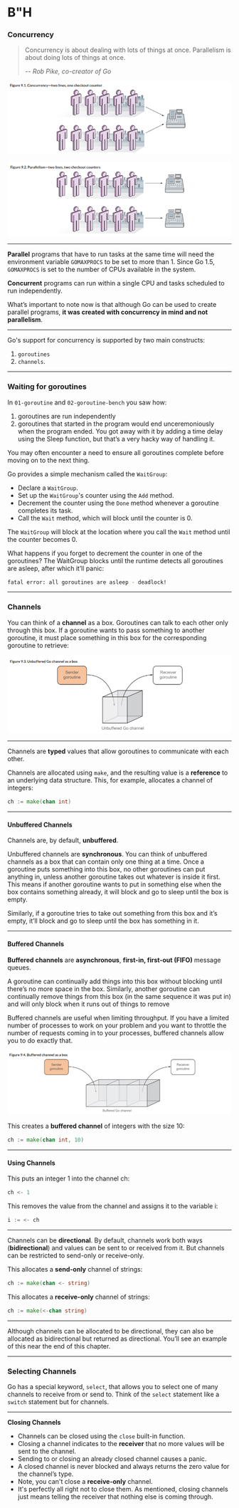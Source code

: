 # B"H


### Concurrency

> Concurrency is about dealing with lots of things at once. Parallelism is about doing lots of things at once.
>
> -- <cite>Rob Pike, co-creator of Go</cite>

![](img/concurrency.png)

![](img/parallelism.png)

---

**Parallel** programs that have to run tasks at the same time will need the environment variable `GOMAXPROCS` to be set to more than 1. Since Go 1.5, `GOMAXPROCS` is set to the number of CPUs available in the system. 

**Concurrent** programs can run within a single CPU and tasks scheduled to run independently. 

What’s important to note now is that although Go can be used to create parallel programs, **it was created with concurrency in mind and not parallelism**.

---

Go's support for concurrency is supported by two main constructs:
1. `goroutines` 
2. `channels`. 

--- 

### Waiting for goroutines

In `01-goroutine` and `02-goroutine-bench` you saw how:
1. goroutines are run independently
2. goroutines that started in the program would end unceremoniously when the program ended. You got away with it by adding a time delay using the Sleep function, but that’s a very hacky way of handling it.

You may often encounter a need to ensure all goroutines complete before moving on to the next thing.

Go provides a simple mechanism called the `WaitGroup`:

- Declare a `WaitGroup`.
- Set up the `WaitGroup`'s counter using the `Add` method.
- Decrement the counter using the `Done` method whenever a goroutine completes its task.
- Call the `Wait` method, which will block until the counter is 0.

The `WaitGroup` will block at the location where you call the `Wait` method until the counter becomes 0. 

What happens if you forget to decrement the counter in one of the goroutines? The WaitGroup blocks until the runtime detects all goroutines are asleep, after which it’ll panic:

```sh
fatal error: all goroutines are asleep - deadlock!
```

---


### Channels

You can think of a **channel** as a box. Goroutines can talk to each other only through this box. If a goroutine wants to pass something to another goroutine, it must place something in this box for the corresponding goroutine to retrieve:

![](img/unbuffered-channel.png)

---

Channels are **typed** values that allow goroutines to communicate with each other. 

Channels are allocated using `make`, and the resulting value is a **reference** to an underlying data structure. This, for example, allocates a channel of integers:

```go
ch := make(chan int)
```

---

#### Unbuffered Channels

Channels are, by default, **unbuffered**.  

Unbuffered channels are **synchronous**. You can think of unbuffered channels as a box that can contain only one thing at a time. Once a goroutine puts something into this box, no other goroutines can put anything in, unless another goroutine takes out whatever is inside it first. This means if another goroutine wants to put in something else when the box contains something already, it will block and go to sleep until the box is empty.

Similarly, if a goroutine tries to take out something from this box and it’s empty, it’ll block and go to sleep until the box has something in it.

---

#### Buffered Channels

**Buffered channels** are **asynchronous**, **first-in, first-out (FIFO)** message queues. 

A goroutine can continually add things into this box without blocking until there’s no more space in the box. Similarly, another goroutine can continually remove things from this box (in the same sequence it was put in) and will only block when it runs out of things to remove

Buffered channels are useful when limiting throughput. If you have a limited number of processes to work on your problem and you want to throttle the number of requests coming in to your processes, buffered channels allow you to do exactly that.

![](img/buffered-channel.png)

This creates a **buffered channel** of integers with the size 10:

```go 
ch := make(chan int, 10)
```

---

#### Using Channels

This puts an integer 1 into the channel ch:

```go
ch <- 1
```


This removes the value from the channel and assigns it to the variable i:

```go
i := <- ch
```

---

Channels can be **directional**. By default, channels work both ways (**bidirectional**) and values can be sent to or received from it. But channels can be restricted to send-only or receive-only. 

This allocates a **send-only** channel of strings:

```go
ch := make(chan <- string)
```

This allocates a **receive-only** channel of strings:

```go
ch := make(<-chan string)
```

---

Although channels can be allocated to be directional, they can also be allocated as bidirectional but returned as directional. You’ll see an example of this near the end of this chapter.

---

### Selecting Channels

Go has a special keyword, `select`, that allows you to select one of many channels to receive from or send to. Think of the `select` statement like a `switch` statement but for channels.

---

**Closing Channels**
- Channels can be closed using the `close` built-in function. 
- Closing a channel indicates to the **receiver** that no more values will be sent to the channel. 
- Sending to or closing an already closed channel causes a panic.
- A closed channel is never blocked and always returns the zero value for the channel’s type.
- Note, you can't close a **receive-only** channel. 
- It's perfectly all right not to close them. As mentioned, closing channels just means telling the receiver that nothing else is coming through. 